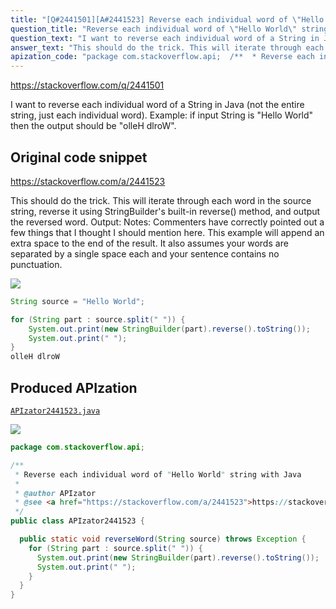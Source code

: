```yaml
---
title: "[Q#2441501][A#2441523] Reverse each individual word of \"Hello World\" string with Java"
question_title: "Reverse each individual word of \"Hello World\" string with Java"
question_text: "I want to reverse each individual word of a String in Java (not the entire string, just each individual word). Example: if input String is \"Hello World\" then the output should be \"olleH dlroW\"."
answer_text: "This should do the trick. This will iterate through each word in the source string, reverse it using StringBuilder's built-in reverse() method, and output the reversed word. Output: Notes: Commenters have correctly pointed out a few things that I thought I should mention here. This example will append an extra space to the end of the result. It also assumes your words are separated by a single space each and your sentence contains no punctuation."
apization_code: "package com.stackoverflow.api;  /**  * Reverse each individual word of \"Hello World\" string with Java  *  * @author APIzator  * @see <a href=\"https://stackoverflow.com/a/2441523\">https://stackoverflow.com/a/2441523</a>  */ public class APIzator2441523 {    public static void reverseWord(String source) throws Exception {     for (String part : source.split(\" \")) {       System.out.print(new StringBuilder(part).reverse().toString());       System.out.print(\" \");     }   } }"
---
```


https://stackoverflow.com/q/2441501

I want to reverse each individual word of a String in Java (not the entire string, just each individual word).
Example: if input String is &quot;Hello World&quot; then the output should be &quot;olleH dlroW&quot;.



## Original code snippet

https://stackoverflow.com/a/2441523

This should do the trick. This will iterate through each word in the source string, reverse it using StringBuilder&#x27;s built-in reverse() method, and output the reversed word.
Output:
Notes: Commenters have correctly pointed out a few things that I thought I should mention here. This example will append an extra space to the end of the result. It also assumes your words are separated by a single space each and your sentence contains no punctuation.

<div class="code-logo"><img src="/stackoverflow.png" /></div>

```java
String source = "Hello World";

for (String part : source.split(" ")) {
    System.out.print(new StringBuilder(part).reverse().toString());
    System.out.print(" ");
}
olleH dlroW
```

## Produced APIzation

[`APIzator2441523.java`](https://github.com/pasqualesalza/apization-temp-data/raw/master/search/APIzator2441523.java)

<div class="code-logo"><img src="/apizator.png" /></div>

```java
package com.stackoverflow.api;

/**
 * Reverse each individual word of "Hello World" string with Java
 *
 * @author APIzator
 * @see <a href="https://stackoverflow.com/a/2441523">https://stackoverflow.com/a/2441523</a>
 */
public class APIzator2441523 {

  public static void reverseWord(String source) throws Exception {
    for (String part : source.split(" ")) {
      System.out.print(new StringBuilder(part).reverse().toString());
      System.out.print(" ");
    }
  }
}

```
